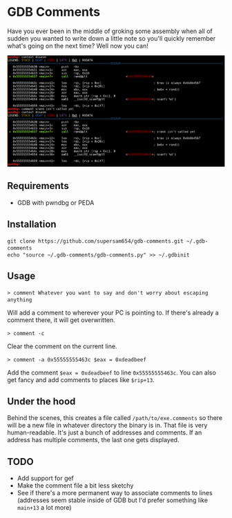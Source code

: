 # GDB Comments

Have you ever been in the middle of groking some assembly when all of sudden you wanted to write down a little note so you'll quickly remember what's going on the next time? Well now you can!

![Assembly comments in pwndbg](/screenshots/comments.png?raw=true)

## Requirements

* GDB with pwndbg or PEDA

## Installation

    git clone https://github.com/supersam654/gdb-comments.git ~/.gdb-comments
    echo "source ~/.gdb-comments/gdb-comments.py" >> ~/.gdbinit

## Usage

    > comment Whatever you want to say and don't worry about escaping anything

Will add a comment to wherever your PC is pointing to. If there's already a comment there, it will get overwritten.

    > comment -c

Clear the comment on the current line.

    > comment -a 0x55555555463c $eax = 0xdeadbeef

Add the comment `$eax = 0xdeadbeef` to line `0x55555555463c`. You can also get fancy and add comments to places like `$rip+13`.

## Under the hood

Behind the scenes, this creates a file called `/path/to/exe.comments` so there will be a new file in whatever directory the binary is in. That file is very human-readable. It's just a bunch of addresses and comments. If an address has multiple comments, the last one gets displayed.

## TODO

* Add support for gef
* Make the comment file a bit less sketchy
* See if there's a more permanent way to associate comments to lines (addresses seem stable inside of GDB but I'd prefer something like `main+13` a lot more)
